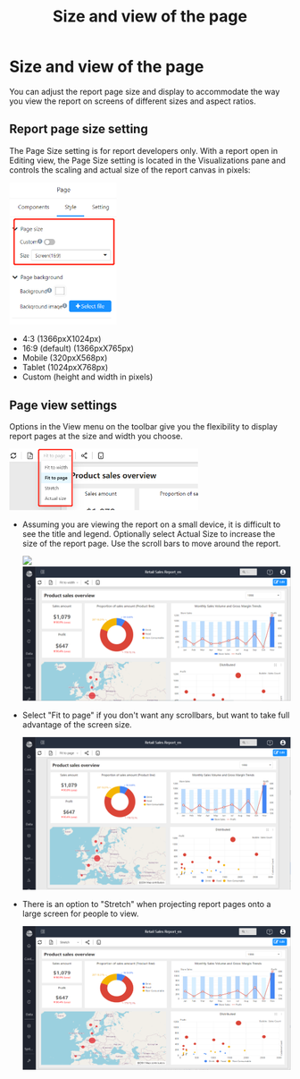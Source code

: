 ﻿---
id: sjfxyksh-bbyddxhxsfs
title: Size and view of the page
sidebar_position: 1
---

# Size and view of the page

You can adjust the report page size and display to accommodate the way you view the report on screens of different sizes and aspect ratios.

## Report page size setting

The Page Size setting is for report developers only. With a report open in Editing view, the Page Size setting is located in the Visualizations pane and controls the scaling and actual size of the report canvas in pixels:

<div align="left"><img src="../../../../../../static/img/en/datafor/visualizer/image-20230113143938541.png" alt="image-20230113143938541"  width="38%" /></div>


- 4:3  (1366pxX1024px)
- 16:9  (default) (1366pxX765px)
- Mobile (320pxX568px)
- Tablet (1024pxX768px)
- Custom (height and width in pixels)

## Page view settings

Options in the View menu on the toolbar give you the flexibility to display report pages at the size and width you choose.

<div align="left"><img src="../../../../../../static/img/en/datafor/visualizer/image-20230113144904375.png" alt="image-20230113144904375"  width="67%" /></div>

- Assuming you are viewing the report on a small device, it is difficult to see the title and legend. Optionally select Actual Size to increase the size of the report page. Use the scroll bars to move around the report.

  <div align="left"><img src="../../../../../../static/img/en/datafor/visualizer/image-20230113145111691.png)

- There is also an option to fit the report to the width of the screen by selecting "Fit to Width". Since it's only about the width and not the height, you may still need to use the vertical scrollbar.

  <div align="left"><img src="../../../../../../static/img/en/datafor/visualizer/image-20230113145300630.png"   /></div>

- Select "Fit to page" if you don't want any scrollbars, but want to take full advantage of the screen size.

  <div align="left"><img src="../../../../../../static/img/en/datafor/visualizer/image-20230113145219370.png"   /></div>

- There is an option to "Stretch" when projecting report pages onto a large screen for people to view.

  <div align="left"><img src="../../../../../../static/img/en/datafor/visualizer/image-20230113145341051.png"   /></div>

